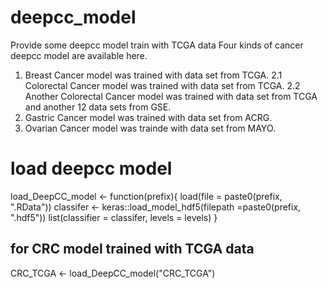 # deepcc_model
Provide some deepcc model train with TCGA data
Four kinds of cancer deepcc model are available here.
1. Breast Cancer model was trained with data set from TCGA.
2.1 Colorectal Cancer model was trained with data set from TCGA.
2.2 Another Colorectal Cancer model was trained with data set from TCGA and another 12 data sets from GSE.
3. Gastric Cancer model was trained with data set from ACRG.
4. Ovarian Cancer model was trainde with data set from MAYO.

# load deepcc model
load_DeepCC_model <- function(prefix){
  load(file = paste0(prefix, ".RData"))
  classifer <- keras::load_model_hdf5(filepath =paste0(prefix, ".hdf5"))
  list(classifier = classifer, levels = levels)
}
## for CRC model trained with TCGA data
CRC_TCGA <- load_DeepCC_model("CRC_TCGA")

